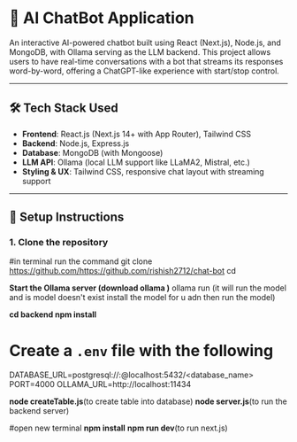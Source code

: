 # 💬 AI ChatBot Application

An interactive AI-powered chatbot built using React (Next.js), Node.js, and MongoDB, with Ollama serving as the LLM backend. This project allows users to have real-time conversations with a bot that streams its responses word-by-word, offering a ChatGPT-like experience with start/stop control.

---

## 🛠️ Tech Stack Used

- **Frontend**: React.js (Next.js 14+ with App Router), Tailwind CSS
- **Backend**: Node.js, Express.js
- **Database**: MongoDB (with Mongoose)
- **LLM API**: Ollama (local LLM support like LLaMA2, Mistral, etc.)
- **Styling & UX**: Tailwind CSS, responsive chat layout with streaming support

---

## 🧰 Setup Instructions

### 1. Clone the repository
#in terminal run the command
git clone https://github.com/https://github.com/rishish2712/chat-bot
cd <your-chatbot-project >


**Start the Ollama server (download ollama )**
ollama run <modelname> (it will run the model and is model doesn't exist install the model for u adn then run the model)


**cd backend
npm install**

# Create a `.env` file with the following
DATABASE_URL=postgresql://<username>:<password>@localhost:5432/<database_name>
PORT=4000
OLLAMA_URL=http://localhost:11434

**node createTable.js**(to create table into database)
**node server.js**(to run the backend server)

#open new terminal 
**npm install**
**npm run dev**(to run next.js)

